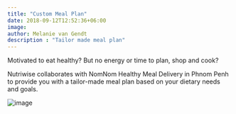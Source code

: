 ```yaml
---
title: "Custom Meal Plan"
date: 2018-09-12T12:52:36+06:00
image: 
author: Melanie van Gendt
description : "Tailor made meal plan"
---
```


Motivated to eat healthy? But no energy or time to plan, shop and cook? 

Nutriwise collaborates with NomNom Healthy Meal Delivery in Phnom Penh to provide you with a tailor-made meal plan based on your dietary needs and goals.

![image](https://user-images.githubusercontent.com/83652615/121035686-52be5200-c7d8-11eb-94ee-ad8408893ef6.png)

